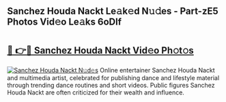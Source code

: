 ## Sanchez Houda Nackt Le𝚊k𝚎d N𝚞𝚍es - Part-zE5 Photos Vid𝚎o Le𝚊ks 6oDlf

# <h2><a href="http://fb1yt47.evod.top/?m=Sanchez+Houda+Nackt">🔗 👉🔴 Sanchez Houda Nackt Vid𝚎o Ph𝚘t𝚘s</a></h2>

[![Sanchez Houda Nackt N𝚞d𝚎s](https://i.imgur.com/8V9OHl7.gif)](http://fb1yt47.evod.top/?m=Sanchez+Houda+Nackt)
Online entertainer Sanchez Houda Nackt and multimedia artist, celebrated for publishing dance and lifestyle material through trending dance routines and short videos. Public figures Sanchez Houda Nackt are often criticized for their wealth and influence. 
